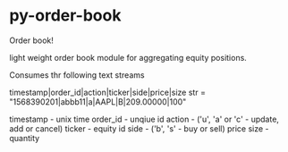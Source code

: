 # py-order-book
Order book!

light weight order book module for aggregating equity positions.

Consumes thr following text streams

timestamp|order_id|action|ticker|side|price|size
str = "1568390201|abbb11|a|AAPL|B|209.00000|100"

timestamp - unix time
order_id - unqiue id
action - ('u', 'a' or 'c' - update, add or cancel)
ticker - equity id
side - ('b', 's' - buy or sell)
price
size - quantity 

